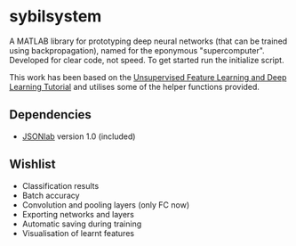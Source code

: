 sybilsystem
===========

A MATLAB library for prototyping deep neural networks (that can be trained using backpropagation), named for the eponymous "supercomputer".
Developed for clear code, not speed.
To get started run the initialize script.

This work has been based on the [Unsupervised Feature Learning and Deep Learning Tutorial](http://ufldl.stanford.edu/wiki/index.php/UFLDL_Tutorial) and utilises some of the helper functions provided.

Dependencies
------------

- [JSONlab](http://iso2mesh.sourceforge.net/cgi-bin/index.cgi?jsonlab) version 1.0 (included)

Wishlist
--------

- Classification results
- Batch accuracy
- Convolution and pooling layers (only FC now)
- Exporting networks and layers
- Automatic saving during training
- Visualisation of learnt features